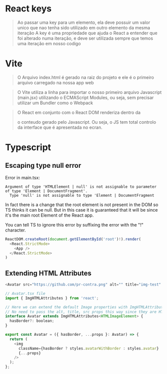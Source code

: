 # React keys

> Ao passar uma key para um elemento, ela deve possuir um valor unico que nao
> tenha sido utilizado em outro elemento da mesma iteração
> A key é uma propriedade que ajuda o React a entender que foi alterado numa
> iteração, e deve ser utilizada sempre que temos uma iteração em nosso codigo

# Vite

> O Arquivo index.html é gerado na raiz do projeto e ele é o primeiro arquivo
> carregado na nossa app web

> O Vite utiliza a linha <script type="module" src="/src/main.jsx"></script> para
> importar o nosso primeiro arquivo Javascript (main.jsx) utilizando o ECMAScript Modules, ou seja, sem precisar utilizar um Bundler como o Webpack

> O React em conjunto com o React DOM renderiza dentro da <div id="root"></div>
> o conteudo gerado pelo Javascript. Ou seja, o JS tem total controlo da interface
> que é apresentada no ecran.

# Typescript

## Escaping type null error

Error in main.tsx:

```text
Argument of type 'HTMLElement | null' is not assignable to parameter of type 'Element | DocumentFragment'.
  Type 'null' is not assignable to type 'Element | DocumentFragment
```

In fact there is a change that the root element is not present in the DOM so TS
thinks it can be null. But in this case it is guaranteed that it will be since
it's the main root Element of the React app.

You can tell TS to ignore this error by suffixing the error with the "!" character.

```js
ReactDOM.createRoot(document.getElementById('root')!).render(
  <React.StrictMode>
    <App />
  </React.StrictMode>
)
```

## Extending HTML Attributes

```js
<Avatar src="https://github.com/pr-contra.png" alt="" title="img-test" />
```

```js
// Avatar.tsx file
import { ImgHTMLAttributes } from 'react';

// Here we can extend the default Image properties with ImgHTMLAttributes
// No need to pass the alt, title, src props this way since they are HTML native
interface Avatar extends ImgHTMLAttributes<HTMLImageElement> {
  hasBorder?: boolean;
}

export const Avatar = ({ hasBorder, ...props }: Avatar) => {
  return (
    <img
      className={hasBorder ? styles.avatarWithBorder : styles.avatar}
      {...props}
    />
  );
};
```
